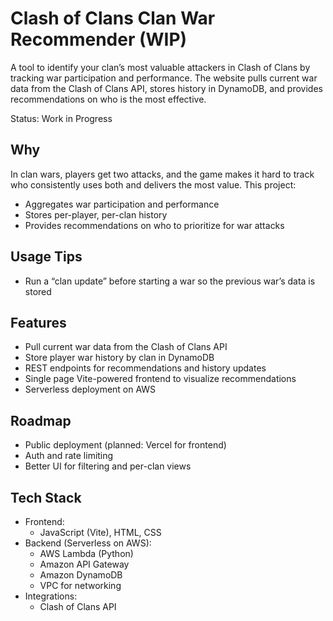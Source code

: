 # Clash of Clans Clan War Recommender (WIP)
A tool to identify your clan’s most valuable attackers in Clash of Clans by tracking war participation and performance. The website pulls current war data from the Clash of Clans API, stores history in DynamoDB, and provides recommendations on who is the most effective.

Status: Work in Progress

## Why
In clan wars, players get two attacks, and the game makes it hard to track who consistently uses both and delivers the most value. This project:
- Aggregates war participation and performance
- Stores per-player, per-clan history
- Provides recommendations on who to prioritize for war attacks

## Usage Tips
- Run a “clan update” before starting a war so the previous war’s data is stored

## Features
- Pull current war data from the Clash of Clans API
- Store player war history by clan in DynamoDB
- REST endpoints for recommendations and history updates
- Single page Vite-powered frontend to visualize recommendations
- Serverless deployment on AWS

## Roadmap
- Public deployment (planned: Vercel for frontend)
- Auth and rate limiting
- Better UI for filtering and per-clan views

## Tech Stack
- Frontend:
  - JavaScript (Vite), HTML, CSS
- Backend (Serverless on AWS):
  - AWS Lambda (Python)
  - Amazon API Gateway
  - Amazon DynamoDB
  - VPC for networking
- Integrations:
  - Clash of Clans API
 



